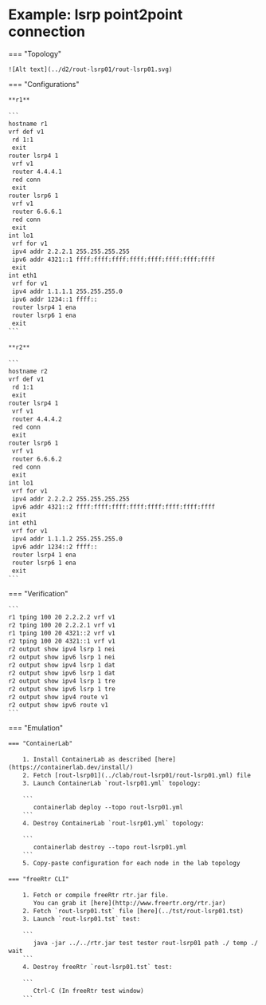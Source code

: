 # Example: lsrp point2point connection

=== "Topology"

    ![Alt text](../d2/rout-lsrp01/rout-lsrp01.svg)

=== "Configurations"

    **r1**

    ```
    hostname r1
    vrf def v1
     rd 1:1
     exit
    router lsrp4 1
     vrf v1
     router 4.4.4.1
     red conn
     exit
    router lsrp6 1
     vrf v1
     router 6.6.6.1
     red conn
     exit
    int lo1
     vrf for v1
     ipv4 addr 2.2.2.1 255.255.255.255
     ipv6 addr 4321::1 ffff:ffff:ffff:ffff:ffff:ffff:ffff:ffff
     exit
    int eth1
     vrf for v1
     ipv4 addr 1.1.1.1 255.255.255.0
     ipv6 addr 1234::1 ffff::
     router lsrp4 1 ena
     router lsrp6 1 ena
     exit
    ```

    **r2**

    ```
    hostname r2
    vrf def v1
     rd 1:1
     exit
    router lsrp4 1
     vrf v1
     router 4.4.4.2
     red conn
     exit
    router lsrp6 1
     vrf v1
     router 6.6.6.2
     red conn
     exit
    int lo1
     vrf for v1
     ipv4 addr 2.2.2.2 255.255.255.255
     ipv6 addr 4321::2 ffff:ffff:ffff:ffff:ffff:ffff:ffff:ffff
     exit
    int eth1
     vrf for v1
     ipv4 addr 1.1.1.2 255.255.255.0
     ipv6 addr 1234::2 ffff::
     router lsrp4 1 ena
     router lsrp6 1 ena
     exit
    ```

=== "Verification"

    ```
    r1 tping 100 20 2.2.2.2 vrf v1
    r2 tping 100 20 2.2.2.1 vrf v1
    r1 tping 100 20 4321::2 vrf v1
    r2 tping 100 20 4321::1 vrf v1
    r2 output show ipv4 lsrp 1 nei
    r2 output show ipv6 lsrp 1 nei
    r2 output show ipv4 lsrp 1 dat
    r2 output show ipv6 lsrp 1 dat
    r2 output show ipv4 lsrp 1 tre
    r2 output show ipv6 lsrp 1 tre
    r2 output show ipv4 route v1
    r2 output show ipv6 route v1
    ```

=== "Emulation"

    === "ContainerLab"

        1. Install ContainerLab as described [here](https://containerlab.dev/install/)  
        2. Fetch [rout-lsrp01](../clab/rout-lsrp01/rout-lsrp01.yml) file  
        3. Launch ContainerLab `rout-lsrp01.yml` topology:  

        ```
           containerlab deploy --topo rout-lsrp01.yml  
        ```
        4. Destroy ContainerLab `rout-lsrp01.yml` topology:  

        ```
           containerlab destroy --topo rout-lsrp01.yml  
        ```
        5. Copy-paste configuration for each node in the lab topology

    === "freeRtr CLI"

        1. Fetch or compile freeRtr rtr.jar file.  
           You can grab it [here](http://www.freertr.org/rtr.jar)  
        2. Fetch `rout-lsrp01.tst` file [here](../tst/rout-lsrp01.tst)  
        3. Launch `rout-lsrp01.tst` test:  

        ```
           java -jar ../../rtr.jar test tester rout-lsrp01 path ./ temp ./ wait
        ```
        4. Destroy freeRtr `rout-lsrp01.tst` test:  

        ```
           Ctrl-C (In freeRtr test window)
        ```

